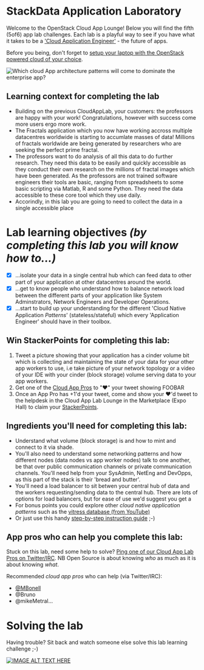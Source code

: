 # StackData Application Laboratory

Welcome to the OpenStack Cloud App Lounge!  Below you will find the fifth (5of6) app lab challenges.  Each lab is a playful way to see if you have what it takes to be a ['Cloud Application Engineer'](/cloud-application-engineer.md) - the future of apps. 

Before you being, don't forget to [setup your laptop with the OpenStack powered cloud of your choice](/prereq).

![Which cloud App architecture patterns will come to dominate the enterprise app?](https://pbs.twimg.com/media/CumnwCBUIAA_3RH.png:large)

## Learning context for completing the lab
 - Building on the previous CloudAppLab, your customers: the professors are happy with your work!  Congratulations, however with success come more users ergo more work.  
 - The Fractals application which you now have working accross multiple datacentres worldwide is starting to accumlate masses of data!  Millions of fractals worldwide are being generated by researchers who are seeking the perfect prime fractal.
 - The professors want to do analysis of all this data to do further research.  They need this data to be easily and quickly accessible as they conduct their own research on the millions of fractal images which have been generated.  As the professors are not trained software engineers their tools are basic, ranging from spreadsheets to some basic scripting via Matlab, R and some Python.  They need the data accessible to these core tool which they use daily.
 - Accorindly, in this lab you are going to need to collect the data in a single accessible place

# Lab learning objectives _(by completing this lab you will know how to...)_
 - [x] ...isolate your data in a single central hub which can feed data to other part of your application at other datacentres around the world.
 - [x] ...get to know people who understand how to balance network load between the different parts of your application like System Adminstrators, Network Engineers and Developer Operations.  
 - [x] ...start to build up your understanding for the different 'Cloud Native Application _Patterns_' (stateless/stateful) which every 'Application Engineer' should have in their toolbox. 

## Win StackerPoints for completing this lab:
  1. Tweet a picture showing that your application has a cinder volume bit which is collecting and maintaining the state of your data for your other app workers to use, i.e take picture of your network topology or a video of your IDE with your cinder (block storage) volume serving data to your app workers.
  2. Get one of the [Cloud App Pros](https://docs.google.com/presentation/d/1RBtAOjxmUh97fXrJlowvqVNmq2-8FxvBIHx2Dts1Jh8/pub?start=true&loop=true&delayms=1000) to "❤" your tweet showing FOOBAR
  3. Once an App Pro has +1'd your tweet, come and show your ❤'d tweet to the helpdesk in the Cloud App Lab Lounge in the Marketplace (Expo Hall) to claim your [StackerPoints](/StackerPoints).

## Ingredients you'll need for completing this lab:
  - Understand what volume (block storage) is and how to mint and connect to it via shade.
  - You'll also need to understand some networking patterns and how different nodes (data nodes vs app worker nodes) talk to one another, be that over public communication channels or private communication channels.  You'll need help from your SysAdmin, NetEng and DevOpps, as this part of the stack is their 'bread and butter'.
  - You'll need a load balancer to sit betwen your central hub of data and the workers requesting/sending data to the central hub.  There are lots of options for load balancers, but for ease of use we'd suggest you get a 
  - For bonus points you could explore other _cloud native application patterns_ such as the [vitress database (from YouTube)](http://vitess.io/overview/)
  - Or just use this handy [step-by-step instruction guide](http://developer.openstack.org/firstapp-shade/introduction.html) ;-)

## App pros who can help you complete this lab:
Stuck on this lab, need some help to solve?  [Ping one of our Cloud App Lab Pros on Twitter/IRC](https://docs.google.com/presentation/d/1RBtAOjxmUh97fXrJlowvqVNmq2-8FxvBIHx2Dts1Jh8/pub?start=true&loop=false&delayms=2000). NB Open Source is about knowing *who* as much as it is about knowing *what*.

Recommended _cloud app pros_ who can help (via Twitter/IRC):
 - [@MBonell](https://twitter.com/MBonell)
 - @Bruno
 - @mikeMetral...
 
# Solving the lab
Having trouble?  Sit back and watch someone else solve this lab learning challenge ;-)

[![IMAGE ALT TEXT HERE](http://img.youtube.com/vi/b5R1pV2--fI/0.jpg)](http://www.youtube.com/watch?v=b5R1pV2--fI)

